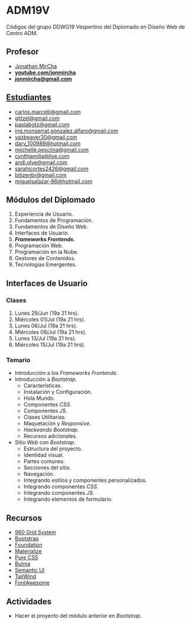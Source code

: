 # ADM19V

Códigos del grupo DDWG19 Vespertino del Diplomado en Diseño Web de Centro ADM.

## Profesor

- [Jonathan MirCha](http://jonmircha.com)
- **[youtube.com/jonmircha](https://youtube.com/jonmircha)**
- **[jonmircha@gmail.com](mailto:jonmircha@gmail.com)**

## [Estudiantes](https://docs.google.com/spreadsheets/d/1UVT7LANLAYIp6xbwN0SgeigaG9oaF0hsu4syfz6-jsk/edit#gid=1367906731)

- carlos.marcelli@gmail.com
- glitzel@gmail.com
- paolabgtz@gmail.com
- ing.monserrat.gonzalez.alfaro@gmail.com
- yazbeaver30@gmail.com
- darv_100989@hotmail.com
- miichelle.pesciina@gmail.com
- cynthiamilla@live.com
- andi.olve@gmail.com
- sarahicortes2426@gmail.com
- bitizenbr@gmail.com
- miguelsalazar-96@hotmail.com

## Módulos del Diplomado

1. Experiencia de Usuario.
1. Fundamentos de Programación.
1. Fundamentos de Diseño Web.
1. Interfaces de Usuario.
1. _**Frameworks Frontends.**_
1. Programación Web.
1. Programación en la Nube.
1. Gestores de Contenidos.
1. Tecnologías Emergentes.

## Interfaces de Usuario

### Clases

1. Lunes 29/Jun (19a 21 hrs).
1. Miércoles 01/Jul (19a 21 hrs).
1. Lunes 06/Jul (19a 21 hrs).
1. Miércoles 08/Jul (19a 21 hrs).
1. Lunes 13/Jul (19a 21 hrs).
1. Miércoles 15/Jul (19a 21 hrs).

### Temario

- Introducción a los _Frameworks Frontends_.
- Introducción a _Bootstrap_.
  - Características.
  - Instalación y Configuración.
  - Hola Mundo.
  - Componentes _CSS_.
  - Componentes _JS_.
  - Clases Utilitarias.
  - Maquetación y _Responsive_.
  - _Hackeando Bootstrap_.
  - Recursos adicionales.
- Sitio _Web_ con _Bootstrap_.
  - Estructura del proyecto.
  - Identidad visual.
  - Partes comunes.
  - Secciones del sitio.
  - Navegación.
  - Integrando estilos y componentes personalizados.
  - Integrando componentes _CSS_.
  - Integrando componentes _JS_.
  - Integrando elementos de formulario.

## Recursos

- [960 Grid System](https://960.gs/)
- [Bootstrap](https://getbootstrap.com/)
- [Foundation](https://get.foundation/index.html)
- [Materialize](https://materializecss.com/)
- [Pure CSS](https://purecss.io/)
- [Bulma](https://bulma.io/)
- [Semantic UI](https://semantic-ui.com/)
- [TailWind](https://tailwindcss.com/)
- [FontAwesome](https://fontawesome.com/)

## Actividades

- Hacer el proyecto del módulo anterior en _Bootstrap_.

